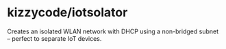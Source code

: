 # kizzycode/iotsolator

Creates an isolated WLAN network with DHCP using a non-bridged subnet – perfect to separate IoT devices.